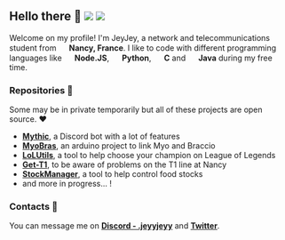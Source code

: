 ## Hello there 👋 <img src="https://img.shields.io/badge/Status-active-green"/>  <img src="https://img.shields.io/badge/Repositories-10-blue"/>

Welcome on my profile! I'm JeyJey, a network and telecommunications student from <img src="https://img.icons8.com/color/1048/france-circular.png" width="15"/> **Nancy, France**.
I like to code with different programming languages like <img src="https://img.icons8.com/fluency/512/node-js.png" width="15"/> **Node.JS**, <img src="https://img.icons8.com/color/2x/python.png" width="15"/> **Python**, <img src="https://img.icons8.com/color/2x/c-programming.png" width="15"/> **C** and <img src="https://img.icons8.com/color/2x/java-coffee-cup-logo.png" width="15"/> **Java** during my free time.

### Repositories 🔧

Some may be in private temporarily but all of these projects are open source. ❤
* **[Mythic](https://github.com/JeyyJeyy/Mythic)**, a Discord bot with a lot of features
* **[MyoBras](https://github.com/JeyyJeyy/MyoBras)**, an arduino project to link Myo and Braccio
* **[LoLUtils](https://github.com/JeyyJeyy/LoLUtils)**, a tool to help choose your champion on League of Legends
* **[Get-T1](https://github.com/JeyyJeyy/Get-T1)**, to be aware of problems on the T1 line at Nancy
* **[StockManager](https://github.com/JeyyJeyy/StockManager-server)**, a tool to help control food stocks
* and more in progress... !

### Contacts 📝

You can message me on **[Discord - .jeyyjeyy](https://discord.com/users/442645039693299723)** and **[Twitter](https://twitter.com/gJeyJey_)**.
